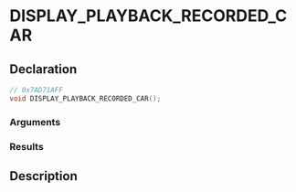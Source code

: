 # DISPLAY_PLAYBACK_RECORDED_CAR

## Declaration
```cpp
// 0x7AD71AFF
void DISPLAY_PLAYBACK_RECORDED_CAR();
```

### Arguments

### Results

## Description
